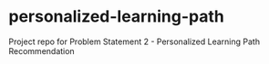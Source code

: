 # personalized-learning-path
Project repo for Problem Statement 2 - Personalized Learning Path Recommendation
